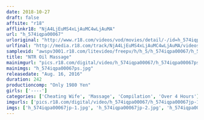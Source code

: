 ```yaml
---
date: 2018-10-27
draft: false
affsite: "r18"
afflinkr18: "NjA4LjEuMS4xLjAuMC4wLjAuMA"
url: "h_574iqpa00067"
urloriginal: "http://www.r18.com/videos/vod/movies/detail/-/id=h_574iqpa00067"
urlfinal: "http://media.r18.com/track/NjA4LjEuMS4xLjAuMC4wLjAuMA/videos/vod/movies/detail/-/id=h_574iqpa00067"
samplevid: "awspv3001.r18.com/litevideo/freepv/h/h_5/h_574iqpa00067/h_574iqpa00067_dmb_w.mp4"
title: "NTR Oil Massage"
mainimgurl: "pics.r18.com/digital/video/h_574iqpa00067/h_574iqpa00067ps.jpg"
mainimgs: "h_574iqpa00067ps.jpg"
releasedate: "Aug. 16, 2016"
duration: 242
productioncomp: "Only 1980 Yen"
girls: ['----']
categories: ['Cheating Wife', 'Massage', 'Compilation', 'Over 4 Hours']
imgurls: ['pics.r18.com/digital/video/h_574iqpa00067/h_574iqpa00067jp-1.jpg', 'pics.r18.com/digital/video/h_574iqpa00067/h_574iqpa00067jp-2.jpg', 'pics.r18.com/digital/video/h_574iqpa00067/h_574iqpa00067jp-3.jpg', 'pics.r18.com/digital/video/h_574iqpa00067/h_574iqpa00067jp-4.jpg', 'pics.r18.com/digital/video/h_574iqpa00067/h_574iqpa00067jp-5.jpg', 'pics.r18.com/digital/video/h_574iqpa00067/h_574iqpa00067jp-6.jpg', 'pics.r18.com/digital/video/h_574iqpa00067/h_574iqpa00067jp-7.jpg', 'pics.r18.com/digital/video/h_574iqpa00067/h_574iqpa00067jp-8.jpg', 'pics.r18.com/digital/video/h_574iqpa00067/h_574iqpa00067jp-9.jpg', 'pics.r18.com/digital/video/h_574iqpa00067/h_574iqpa00067jp-10.jpg', 'pics.r18.com/digital/video/h_574iqpa00067/h_574iqpa00067jp-11.jpg', 'pics.r18.com/digital/video/h_574iqpa00067/h_574iqpa00067jp-12.jpg', 'pics.r18.com/digital/video/h_574iqpa00067/h_574iqpa00067jp-13.jpg', 'pics.r18.com/digital/video/h_574iqpa00067/h_574iqpa00067jp-14.jpg', 'pics.r18.com/digital/video/h_574iqpa00067/h_574iqpa00067jp-15.jpg', 'pics.r18.com/digital/video/h_574iqpa00067/h_574iqpa00067jp-16.jpg', 'pics.r18.com/digital/video/h_574iqpa00067/h_574iqpa00067jp-17.jpg', 'pics.r18.com/digital/video/h_574iqpa00067/h_574iqpa00067jp-18.jpg', 'pics.r18.com/digital/video/h_574iqpa00067/h_574iqpa00067jp-19.jpg', 'pics.r18.com/digital/video/h_574iqpa00067/h_574iqpa00067jp-20.jpg']
imgs: ['h_574iqpa00067jp-1.jpg', 'h_574iqpa00067jp-2.jpg', 'h_574iqpa00067jp-3.jpg', 'h_574iqpa00067jp-4.jpg', 'h_574iqpa00067jp-5.jpg', 'h_574iqpa00067jp-6.jpg', 'h_574iqpa00067jp-7.jpg', 'h_574iqpa00067jp-8.jpg', 'h_574iqpa00067jp-9.jpg', 'h_574iqpa00067jp-10.jpg', 'h_574iqpa00067jp-11.jpg', 'h_574iqpa00067jp-12.jpg', 'h_574iqpa00067jp-13.jpg', 'h_574iqpa00067jp-14.jpg', 'h_574iqpa00067jp-15.jpg', 'h_574iqpa00067jp-16.jpg', 'h_574iqpa00067jp-17.jpg', 'h_574iqpa00067jp-18.jpg', 'h_574iqpa00067jp-19.jpg', 'h_574iqpa00067jp-20.jpg']
---
```

